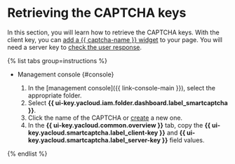 # Retrieving the CAPTCHA keys


In this section, you will learn how to retrieve the CAPTCHA keys. With the client key, you can [add a {{ captcha-name }} widget](../quickstart.md#add-widget) to your page. You will need a server key to [check the user response](../quickstart.md#check-answer).

{% list tabs group=instructions %}

- Management console {#console}

   1. In the [management console]({{ link-console-main }}), select the appropriate folder.
   1. Select **{{ ui-key.yacloud.iam.folder.dashboard.label_smartcaptcha }}**.
   1. Click the name of the CAPTCHA or [create](../quickstart.md#creat-captcha) a new one.
   1. In the **{{ ui-key.yacloud.common.overview }}** tab, copy the **{{ ui-key.yacloud.smartcaptcha.label_client-key }}** and **{{ ui-key.yacloud.smartcaptcha.label_server-key }}** field values.

{% endlist %}
